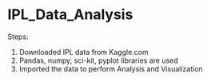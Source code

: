# IPL_Data_Analysis

Steps:

1) Downloaded IPL data from Kaggle.com
2) Pandas, numpy, sci-kit, pyplot libraries are used
3) Imported the data to perform Analysis and Visualization
